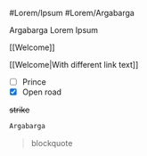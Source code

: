 
#Lorem/Ipsum #Lorem/Argabarga

Argabarga Lorem Ipsum

[[Welcome]]

[[Welcome|With different link text]]

- [ ] Prince
- [X] Open road

~~strike~~

```rust
Argabarga
```

> blockquote
> 